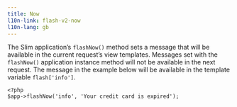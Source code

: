 ```yaml
---
title: Now
l10n-link: flash-v2-now
l10n-lang: gb
---
```

The Slim application’s `flashNow()` method sets a message that will be available in the current request’s view
templates. Messages set with the `flashNow()` application instance method will not be available in the next request.
The message in the example below will be available in the template variable `flash['info']`.

    <?php
    $app->flashNow('info', 'Your credit card is expired');
